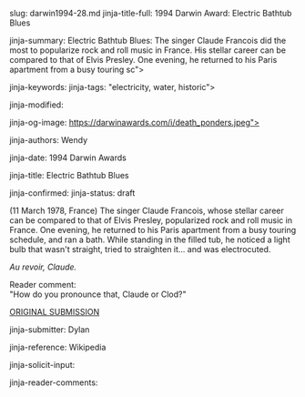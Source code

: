 slug: darwin1994-28.md
jinja-title-full: 1994 Darwin Award: Electric Bathtub Blues

jinja-summary: Electric Bathtub Blues: The singer Claude Francois did the most to popularize rock and roll music in France. His stellar career can be compared to that of Elvis Presley. One evening, he returned to his Paris apartment from a busy touring sc">

jinja-keywords:
jinja-tags: "electricity, water, historic">

jinja-modified:

jinja-og-image: https://darwinawards.com/i/death_ponders.jpeg">

jinja-authors: Wendy

jinja-date: 1994 Darwin Awards


jinja-title: Electric Bathtub Blues


jinja-confirmed:
jinja-status: draft
<!-- 53% (89), minor edit. Left votes in place. -->
<!-- 60% (504) minor edit. Left votes in place. -->

(11 March 1978, France) The singer Claude Francois, whose stellar career
can be compared to that of Elvis Presley, popularized rock and roll music
in France. One evening, he returned to his Paris apartment from a busy
touring schedule, and ran a bath. While standing in the filled tub, he
noticed a light bulb that wasn't straight, tried to straighten it... and
was electrocuted.

<I>Au revoir, Claude.</I>

Reader comment:<BR>
"How do you pronounce that, Claude or Clod?"

<A href="http://darwinawards.com/slush/201001/pending20100111-151242.html">ORIGINAL SUBMISSION</A>
<P align=center>
<!--#include virtual="/inc/votebar_viewvoteonly" -->

jinja-submitter: Dylan

jinja-reference: Wikipedia

jinja-solicit-input:

jinja-reader-comments:



<!--#include file=nav_1994.html -->


